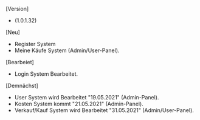 [Version]
- (1.0.1.32)


[Neu]
- Register System
- Meine Käufe System (Admin/User-Panel).


[Bearbeiet]
- Login System Bearbeitet.


[Demnächst]
- User System wird Bearbeitet "19.05.2021" (Admin-Panel).
- Kosten System kommt "21.05.2021" (Admin-Panel).
- Verkauf/Kauf System wird Bearbeitet "31.05.2021" (Admin/User-Panel).
